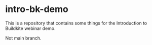 # intro-bk-demo

This is a repository that contains some things for the Introduction to Buildkite webinar demo.

Not main branch.



